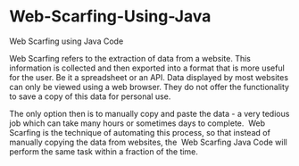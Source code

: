 # Web-Scarfing-Using-Java
Web Scarfing using Java Code

Web Scarfing refers to the extraction of data from a website. This information is collected and then exported into a format that is more useful for the user. Be it a spreadsheet or an API.
Data displayed by most websites can only be viewed using a web browser. They do not offer the functionality to save a copy of this data for personal use. 

The only option then is to manually copy and paste the data - a very tedious job which can take many hours or sometimes days to complete.  
Web Scarfing is the technique of automating this process, so that instead of manually copying the data from websites, the  Web Scarfing Java Code will perform the same task 
within a fraction of the time.
